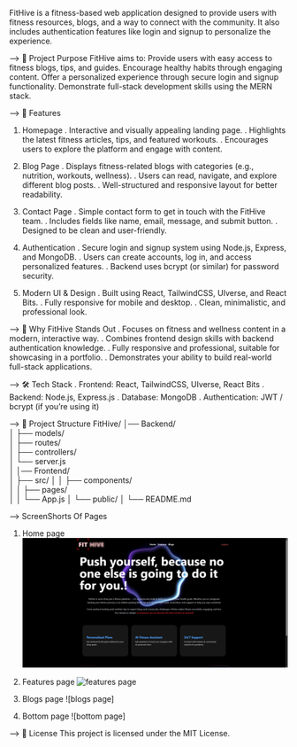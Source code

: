 
FitHive is a fitness-based web application designed to provide users with fitness resources, blogs, and a way to connect with the community.
It also includes authentication features like login and signup to personalize the experience.


--> 🌟 Project Purpose
FitHive aims to:
Provide users with easy access to fitness blogs, tips, and guides.
Encourage healthy habits through engaging content.
Offer a personalized experience through secure login and signup functionality.
Demonstrate full-stack development skills using the MERN stack.


--> 🚀 Features

1. Homepage
. Interactive and visually appealing landing page.
. Highlights the latest fitness articles, tips, and featured workouts.
. Encourages users to explore the platform and engage with content.

2. Blog Page
. Displays fitness-related blogs with categories (e.g., nutrition, workouts, wellness).
. Users can read, navigate, and explore different blog posts.
. Well-structured and responsive layout for better readability.

3. Contact Page
. Simple contact form to get in touch with the FitHive team.
. Includes fields like name, email, message, and submit button.
. Designed to be clean and user-friendly.

4. Authentication
. Secure login and signup system using Node.js, Express, and MongoDB.
. Users can create accounts, log in, and access personalized features.
. Backend uses bcrypt (or similar) for password security.

5. Modern UI & Design
. Built using React, TailwindCSS, UIverse, and React Bits.
. Fully responsive for mobile and desktop.
. Clean, minimalistic, and professional look.


--> 🎯 Why FitHive Stands Out
. Focuses on fitness and wellness content in a modern, interactive way.
. Combines frontend design skills with backend authentication knowledge.
. Fully responsive and professional, suitable for showcasing in a portfolio.
. Demonstrates your ability to build real-world full-stack applications.

--> 🛠️ Tech Stack
. Frontend: React, TailwindCSS, UIverse, React Bits
. Backend: Node.js, Express.js
. Database: MongoDB
. Authentication: JWT / bcrypt (if you’re using it)

--> 📂 Project Structure
FitHive/
│── Backend/          
│   ├── models/       
│   ├── routes/       
│   ├── controllers/  
│   └── server.js     
│
│── Frontend/         
│   ├── src/
│   │   ├── components/  
│   │   ├── pages/       
│   │   └── App.js
│   └── public/
│
└── README.md


--> ScreenShorts Of Pages
1) Home page
![home page](https://github.com/Krsumit1002/Fithive/blob/f63353a58aeef752bce2f22f44964edcb17b6aa0/Fithive_home_page%20-%20Copy.png)

2) Features page
![features page]()

3) Blogs page
![blogs page]

4) Bottom page
![bottom page]


--> 📜 License
This project is licensed under the MIT License.
